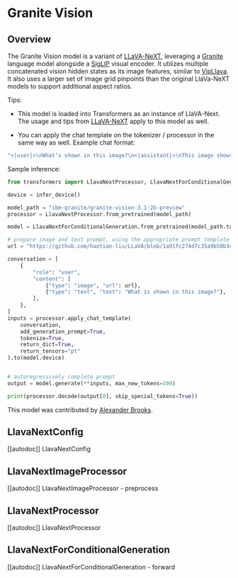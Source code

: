 <!--Copyright 2025 The HuggingFace Team. All rights reserved.

Licensed under the Apache License, Version 2.0 (the "License"); you may not use this file except in compliance with
the License. You may obtain a copy of the License at

http://www.apache.org/licenses/LICENSE-2.0

Unless required by applicable law or agreed to in writing, software distributed under the License is distributed on
an "AS IS" BASIS, WITHOUT WARRANTIES OR CONDITIONS OF ANY KIND, either express or implied. See the License for the
specific language governing permissions and limitations under the License.

⚠️ Note that this file is in Markdown but contain specific syntax for our doc-builder (similar to MDX) that may not be
rendered properly in your Markdown viewer.

-->

# Granite Vision

## Overview

The Granite Vision model is a variant of [LLaVA-NeXT](llava_next), leveraging a [Granite](granite) language model alongside a [SigLIP](SigLIP) visual encoder. It utilizes multiple concatenated vision hidden states as its image features, similar to [VipLlava](vipllava). It also uses a larger set of image grid pinpoints than the original LlaVa-NeXT models to support additional aspect ratios.

Tips:
- This model is loaded into Transformers as an instance of LlaVA-Next. The usage and tips from [LLaVA-NeXT](llava_next) apply to this model as well.

- You can apply the chat template on the tokenizer / processor in the same way as well. Example chat format:
```bash
"<|user|>\nWhat’s shown in this image?\n<|assistant|>\nThis image shows a red stop sign.<|end_of_text|><|user|>\nDescribe the image in more details.\n<|assistant|>\n"
```

Sample inference:
```python
from transformers import LlavaNextProcessor, LlavaNextForConditionalGeneration, infer_device

device = infer_device()

model_path = "ibm-granite/granite-vision-3.1-2b-preview"
processor = LlavaNextProcessor.from_pretrained(model_path)

model = LlavaNextForConditionalGeneration.from_pretrained(model_path.to(device)

# prepare image and text prompt, using the appropriate prompt template
url = "https://github.com/haotian-liu/LLaVA/blob/1a91fc274d7c35a9b50b3cb29c4247ae5837ce39/images/llava_v1_5_radar.jpg?raw=true"

conversation = [
    {
        "role": "user",
        "content": [
            {"type": "image", "url": url},
            {"type": "text", "text": "What is shown in this image?"},
        ],
    },
]
inputs = processor.apply_chat_template(
    conversation,
    add_generation_prompt=True,
    tokenize=True,
    return_dict=True,
    return_tensors="pt"
).to(model.device)


# autoregressively complete prompt
output = model.generate(**inputs, max_new_tokens=100)

print(processor.decode(output[0], skip_special_tokens=True))
```

This model was contributed by [Alexander Brooks](https://huggingface.co/abrooks9944).

## LlavaNextConfig

[[autodoc]] LlavaNextConfig

## LlavaNextImageProcessor

[[autodoc]] LlavaNextImageProcessor
    - preprocess

## LlavaNextProcessor

[[autodoc]] LlavaNextProcessor

## LlavaNextForConditionalGeneration

[[autodoc]] LlavaNextForConditionalGeneration
    - forward
